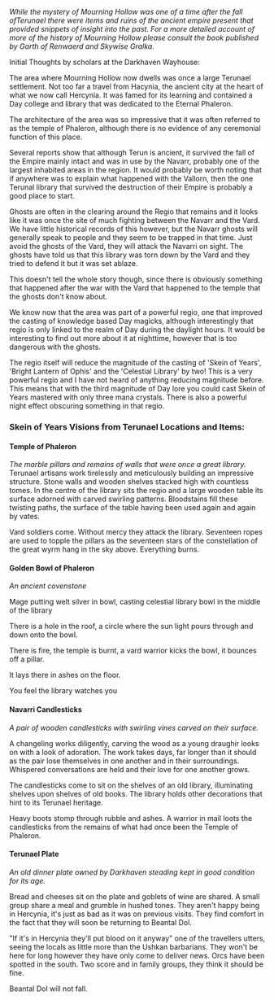 *While the mystery of Mourning Hollow was one of a time after the fall ofTerunael there were items and ruins of the ancient empire present that provided snippets of insight into the past. For a more detailed account of more of the history of Mourning Hollow please consult the book published by Garth of Renwaerd and Skywise Gralka.*

Initial Thoughts by scholars at the Darkhaven Wayhouse:

The area where Mourning Hollow now dwells was once a large Terunael settlement. Not too far a travel from Hacynia, the ancient city at the heart of what we now call Hercynia. It was famed for its learning and contained a Day  college and library that was dedicated to the Eternal Phaleron.

The architecture of the area was so impressive that it was often referred to as the temple of Phaleron, although there is no evidence of any ceremonial function of this place.

Several reports show that although Terun is ancient, it survived the fall of the Empire mainly intact and was in use by the Navarr, probably one of the largest inhabited areas in the region. It would probably be worth noting that if anywhere was to explain what happened with the Vallorn, then the one Terunal library that survived the destruction of their Empire is probably a good place
to start.

Ghosts are often in the clearing around the Regio that remains and it looks like it was once the site of much fighting between the Navarr and the Vard. We have little historical records of this however, but the Navarr ghosts will generally speak to people and they seem to be trapped in that time. Just avoid the ghosts of the Vard, they will attack the Navarri on sight. The ghosts have told us that this library was torn down by the Vard and they tried to defend it but it was set ablaze.

This doesn't tell the whole story though, since there is obviously something that happened after the war with the Vard that happened to the temple that the ghosts don't know about.

We know now that the area was part of a powerful regio, one that improved the casting of knowledge based Day magicks, although interestingly that regio is only linked to the realm of Day during the daylight hours. It would be interesting to find out more about it at nighttime, however that is too dangerous with the ghosts.

The regio itself will reduce the magnitude of the casting of 'Skein of Years', 'Bright Lantern of Ophis' and the 'Celestial Library' by two! This is a very powerful regio and I have not heard of anything reducing magnitude before. This means that with the third magnitude of Day lore you could cast Skein of Years mastered with only three mana crystals. There is also a powerful night effect obscuring something in that regio.



### Skein of Years Visions from Terunael Locations and Items:
#### Temple of Phaleron
*The marble pillars and remains of walls that were once a great library.*
Terunael artisans work tirelessly and meticulously building an impressive structure. Stone walls and wooden shelves stacked high with countless tomes. In the centre of the library sits the regio and a large wooden table its surface adorned with carved swirling patterns. Bloodstains fill these twisting paths, the surface of the table having been used again and again by vates.

Vard soldiers come. Without mercy they attack the library. Seventeen ropes are used to topple the pillars as the seventeen stars of the constellation of the great wyrm hang in the sky above. Everything burns.

#### Golden Bowl of Phaleron
*An ancient covenstone*

Mage putting welt silver in bowl, casting celestial library bowl in the middle of the library

There is a hole in the roof, a circle where the sun light pours through and down onto the bowl.

There is fire, the temple is burnt, a vard warrior kicks the bowl, it bounces off a pillar.

It lays there in ashes on the floor.

You feel the library watches you

#### Navarri Candlesticks
*A pair of wooden candlesticks with swirling vines carved on their surface.*

A changeling works diligently, carving the wood as a young draughir looks on with a look of adoration. The work takes days, far longer than it should as the pair lose themselves in one another and in their surroundings. Whispered conversations are held and their love for one another grows.

The candlesticks come to sit on the shelves of an old library, illuminating shelves upon shelves of old books. The library holds other decorations that hint to its Terunael heritage.

Heavy boots stomp through rubble and ashes. A warrior in mail loots the candlesticks from the remains of what had once been the Temple of Phaleron.

#### Terunael Plate

*An old dinner plate owned by Darkhaven steading kept in good condition for its age.*

Bread and cheeses sit on the plate and goblets of wine are shared. A small group share a meal and grumble in hushed tones. They aren't happy being in Hercynia, it's just as bad as it was on previous visits. They find comfort in the fact that they will soon be returning to Beantal Dol.

"If it's in Hercynia they'll put blood on it anyway" one of the travellers utters, seeing the locals as little more than the Ushkan barbarians. They won't be here for long however they have only come to deliver news. Orcs have been spotted in the south. Two score and in family groups, they think it should be fine.

Beantal Dol will not fall.